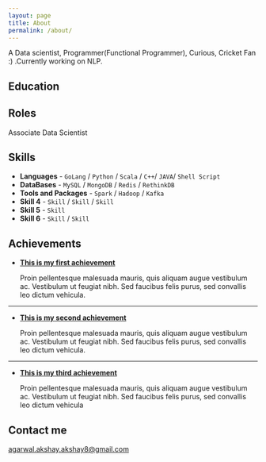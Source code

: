 ```yaml
---
layout: page
title: About
permalink: /about/
---
```


A Data scientist, Programmer(Functional Programmer), Curious, Cricket Fan :) .Currently working on NLP. 

## Education

<!-- * B.Tech in Computer Science
* ABC degree from XYZ University.
* ABC degree from XYZ University. -->

## Roles

Associate Data Scientist

## Skills

* **Languages** - `GoLang` / `Python` / `Scala` / `C++`/ `JAVA`/ `Shell Script`
* **DataBases** - `MySQL` / `MongoDB` / `Redis` / `RethinkDB`
* **Tools and Packages** - `Spark` / `Hadoop` / `Kafka` 
* **Skill 4** - `Skill` / `Skill` / `Skill` 
* **Skill 5** - `Skill`
* **Skill 6** - `Skill` / `Skill` 
    
    
## Achievements


* [**This is my first achievement**](#) 
   
   Proin pellentesque malesuada mauris, quis aliquam augue vestibulum ac. Vestibulum ut feugiat nibh. Sed faucibus felis purus, sed convallis leo dictum vehicula.

***

* [**This is my second achievement**](#) 

    Proin pellentesque malesuada mauris, quis aliquam augue vestibulum ac. Vestibulum ut feugiat nibh. Sed faucibus felis purus, sed convallis leo dictum vehicula.

***

* [**This is my third achievement**](#) 

   Proin pellentesque malesuada mauris, quis aliquam augue vestibulum ac. Vestibulum ut feugiat nibh. Sed faucibus felis purus, sed convallis leo dictum vehicula


## Contact me

[agarwal.akshay.akshay8@gmail.com](mailto:agarwal.akshay.akshay8@gmail.com)